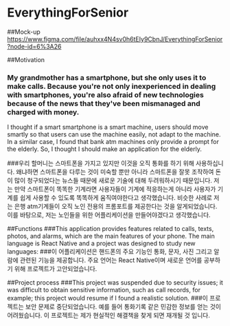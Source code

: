 # EverythingForSenior



##Mock-up
https://www.figma.com/file/auhxx4N4sv0h6tEIy9CbnJ/EverythingForSenior?node-id=6%3A26



##Motivation
### My grandmother has a smartphone, but she only uses it to make calls. Because you're not only inexperienced in dealing with smartphones, you're also afraid of new technologies because of the news that they've been mismanaged and charged with money. 
I thought if a smart smartphone is a smart machine, users should move smartly so that users can use the machine easily, not adapt to the machine.
In a similar case, I found that bank atm machines only provide a prompt for the elderly.
So, I thought I should make an application for the elderly.

###우리 할머니는 스마트폰을 가지고 있지만 이것을 오직 통화를 하기 위해 사용하십니다. 왜냐하면 스마트폰을 다루는 것이 미숙할 뿐만 아니라 스마트폰을 잘못 조작하여 돈이 많이 청구되었다는 뉴스들 때문에 새로운 기술에 대해 두려워하시기 때문입니다.
저는 만약 스마트폰이 똑똑한 기계라면 사용자들이 기계에 적응하는게 아니라 사용자가 기계를 쉽게 사용할 수 있도록 똑똑하게 움직여야한다고 생각했습니다.
비슷한 사례로 저는 은행 atm기계들이 오직 노인 전용의 프롬포트를 제공한다는 것을 알게되었습니다.
이를 바탕으로, 저는 노인들을 위한 어플리케이션을 만들어야겠다고 생각했습니다.



##Functions
###This application provides features related to calls, texts, photos, and alarms, which are the main features of your phone. The main language is React Native and a project was designed to study new languages:
###이 어플리케이션은 핸드폰의 주요 기능인 통화, 문자, 사진 그리고 알람에 관련된 기능을 제공합니다. 주요 언어는 React Native이며 새로운 언어를 공부하기 위해 프로젝트가 고안되었습니다.



##Project process
###This project was suspended due to security issues; it was difficult to obtain sensitive information, such as call records, for example; this project would resume if I found a realistic solution.
###이 프로젝트는 보안 문제로 중단되었습니다. 예를 들어 통화기록 같은 민감한 정보를 얻는 것이 어려웠습니다. 이 프로젝트는 제가 현실적인 해결책을 찾게 되면 재개될 것 입니다.
